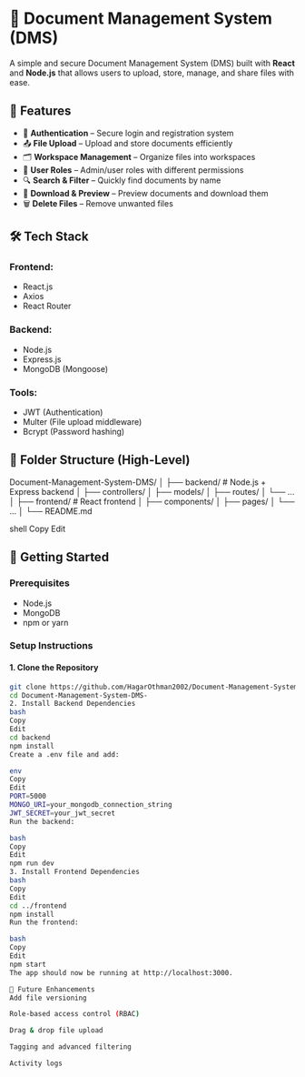 # 📁 Document Management System (DMS)

A simple and secure Document Management System (DMS) built with **React** and **Node.js** that allows users to upload, store, manage, and share files with ease.

## 🧠 Features

- 🔐 **Authentication** – Secure login and registration system
- 📤 **File Upload** – Upload and store documents efficiently
- 🗂️ **Workspace Management** – Organize files into workspaces
- 👥 **User Roles** – Admin/user roles with different permissions
- 🔍 **Search & Filter** – Quickly find documents by name
- 🧾 **Download & Preview** – Preview documents and download them
- 🗑️ **Delete Files** – Remove unwanted files

## 🛠️ Tech Stack

### Frontend:
- React.js
- Axios
- React Router

### Backend:
- Node.js
- Express.js
- MongoDB (Mongoose)

### Tools:
- JWT (Authentication)
- Multer (File upload middleware)
- Bcrypt (Password hashing)



## 📁 Folder Structure (High-Level)

Document-Management-System-DMS/
│
├── backend/ # Node.js + Express backend
│ ├── controllers/
│ ├── models/
│ ├── routes/
│ └── ...
│
├── frontend/ # React frontend
│ ├── components/
│ ├── pages/
│ └── ...
│
└── README.md

shell
Copy
Edit

## 🚀 Getting Started

### Prerequisites

- Node.js
- MongoDB
- npm or yarn

### Setup Instructions

#### 1. Clone the Repository

```bash
git clone https://github.com/HagarOthman2002/Document-Management-System-DMS-.git
cd Document-Management-System-DMS-
2. Install Backend Dependencies
bash
Copy
Edit
cd backend
npm install
Create a .env file and add:

env
Copy
Edit
PORT=5000
MONGO_URI=your_mongodb_connection_string
JWT_SECRET=your_jwt_secret
Run the backend:

bash
Copy
Edit
npm run dev
3. Install Frontend Dependencies
bash
Copy
Edit
cd ../frontend
npm install
Run the frontend:

bash
Copy
Edit
npm start
The app should now be running at http://localhost:3000.

🧪 Future Enhancements
Add file versioning

Role-based access control (RBAC)

Drag & drop file upload

Tagging and advanced filtering

Activity logs


